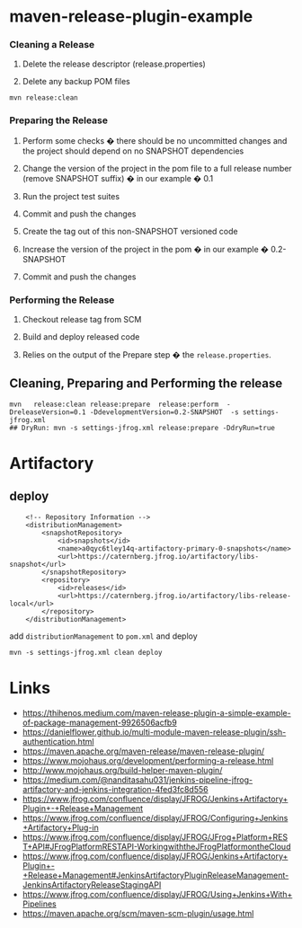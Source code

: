# maven-release-plugin-example


### Cleaning a Release

1. Delete the release descriptor (release.properties)

2. Delete any backup POM files

```
mvn release:clean
```

### Preparing the Release

1. Perform some checks � there should be no uncommitted changes and the project should depend on no SNAPSHOT dependencies

2. Change the version of the project in the pom file to a full release number (remove SNAPSHOT suffix) � in our example � 0.1

3. Run the project test suites

4. Commit and push the changes

5. Create the tag out of this non-SNAPSHOT versioned code

6. Increase the version of the project in the pom � in our example � 0.2-SNAPSHOT

7. Commit and push the changes

### Performing the Release

1. Checkout release tag from SCM

2. Build and deploy released code

3. Relies on the output of the Prepare step � the `release.properties`.


## Cleaning, Preparing and Performing the release
```
mvn   release:clean release:prepare  release:perform  -DreleaseVersion=0.1 -DdevelopmentVersion=0.2-SNAPSHOT  -s settings-jfrog.xml
## DryRun: mvn -s settings-jfrog.xml release:prepare -DdryRun=true
```



# Artifactory

## deploy 

```
	<!-- Repository Information -->
	<distributionManagement>
		<snapshotRepository>
			<id>snapshots</id>
			<name>a0qyc6tley14q-artifactory-primary-0-snapshots</name>
			<url>https://caternberg.jfrog.io/artifactory/libs-snapshot</url>
		</snapshotRepository>
		<repository>
			<id>releases</id>
			<url>https://caternberg.jfrog.io/artifactory/libs-release-local</url>
		</repository>
	</distributionManagement>
```

add `distributionManagement`  to `pom.xml` and deploy

```
mvn -s settings-jfrog.xml clean deploy
```

# Links
* https://thihenos.medium.com/maven-release-plugin-a-simple-example-of-package-management-9926506acfb9
* https://danielflower.github.io/multi-module-maven-release-plugin/ssh-authentication.html
* https://maven.apache.org/maven-release/maven-release-plugin/
* https://www.mojohaus.org/development/performing-a-release.html
* http://www.mojohaus.org/build-helper-maven-plugin/
* https://medium.com/@nanditasahu031/jenkins-pipeline-jfrog-artifactory-and-jenkins-integration-4fed3fc8d556
* https://www.jfrog.com/confluence/display/JFROG/Jenkins+Artifactory+Plugin+-+Release+Management
* https://www.jfrog.com/confluence/display/JFROG/Configuring+Jenkins+Artifactory+Plug-in
* https://www.jfrog.com/confluence/display/JFROG/JFrog+Platform+REST+API#JFrogPlatformRESTAPI-WorkingwiththeJFrogPlatformontheCloud
* https://www.jfrog.com/confluence/display/JFROG/Jenkins+Artifactory+Plugin+-+Release+Management#JenkinsArtifactoryPluginReleaseManagement-JenkinsArtifactoryReleaseStagingAPI
* https://www.jfrog.com/confluence/display/JFROG/Using+Jenkins+With+Pipelines
* https://maven.apache.org/scm/maven-scm-plugin/usage.html